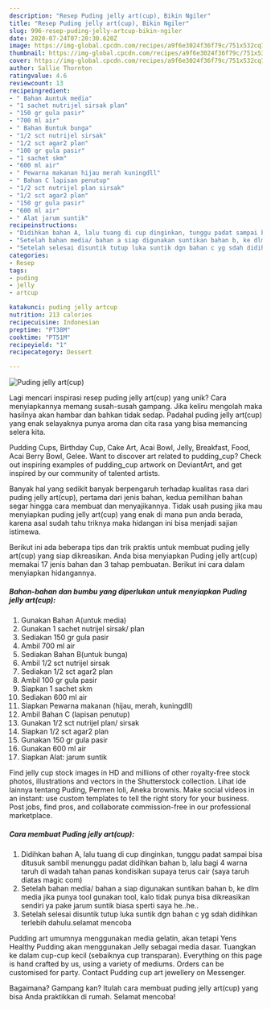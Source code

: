 ```yaml
---
description: "Resep Puding jelly art(cup), Bikin Ngiler"
title: "Resep Puding jelly art(cup), Bikin Ngiler"
slug: 996-resep-puding-jelly-artcup-bikin-ngiler
date: 2020-07-24T07:20:30.620Z
image: https://img-global.cpcdn.com/recipes/a9f6e3024f36f79c/751x532cq70/puding-jelly-artcup-foto-resep-utama.jpg
thumbnail: https://img-global.cpcdn.com/recipes/a9f6e3024f36f79c/751x532cq70/puding-jelly-artcup-foto-resep-utama.jpg
cover: https://img-global.cpcdn.com/recipes/a9f6e3024f36f79c/751x532cq70/puding-jelly-artcup-foto-resep-utama.jpg
author: Sallie Thornton
ratingvalue: 4.6
reviewcount: 13
recipeingredient:
- " Bahan Auntuk media"
- "1 sachet nutrijel sirsak plan"
- "150 gr gula pasir"
- "700 ml air"
- " Bahan Buntuk bunga"
- "1/2 sct nutrijel sirsak"
- "1/2 sct agar2 plan"
- "100 gr gula pasir"
- "1 sachet skm"
- "600 ml air"
- " Pewarna makanan hijau merah kuningdll"
- " Bahan C lapisan penutup"
- "1/2 sct nutrijel plan sirsak"
- "1/2 sct agar2 plan"
- "150 gr gula pasir"
- "600 ml air"
- " Alat jarum suntik"
recipeinstructions:
- "Didihkan bahan A, lalu tuang di cup dinginkan, tunggu padat sampai bisa ditusuk sambil menunggu padat didihkan bahan b, lalu bagi 4 warna taruh di wadah tahan panas kondisikan supaya terus cair (saya taruh diatas magic com)"
- "Setelah bahan media/ bahan a siap digunakan suntikan bahan b, ke dlm media jika punya tool gunakan tool, kalo tidak punya bisa dikreasikan sendiri ya pake jarum suntik biasa sperti saya he..he.."
- "Setelah selesai disuntik tutup luka suntik dgn bahan c yg sdah didihkan terlebih dahulu.selamat mencoba"
categories:
- Resep
tags:
- puding
- jelly
- artcup

katakunci: puding jelly artcup 
nutrition: 213 calories
recipecuisine: Indonesian
preptime: "PT38M"
cooktime: "PT51M"
recipeyield: "1"
recipecategory: Dessert

---
```



![Puding jelly art(cup)](https://img-global.cpcdn.com/recipes/a9f6e3024f36f79c/751x532cq70/puding-jelly-artcup-foto-resep-utama.jpg)

Lagi mencari inspirasi resep puding jelly art(cup) yang unik? Cara menyiapkannya memang susah-susah gampang. Jika keliru mengolah maka hasilnya akan hambar dan bahkan tidak sedap. Padahal puding jelly art(cup) yang enak selayaknya punya aroma dan cita rasa yang bisa memancing selera kita.

Pudding Cups, Birthday Cup, Cake Art, Acai Bowl, Jelly, Breakfast, Food, Acai Berry Bowl, Gelee. Want to discover art related to pudding_cup? Check out inspiring examples of pudding_cup artwork on DeviantArt, and get inspired by our community of talented artists.

Banyak hal yang sedikit banyak berpengaruh terhadap kualitas rasa dari puding jelly art(cup), pertama dari jenis bahan, kedua pemilihan bahan segar hingga cara membuat dan menyajikannya. Tidak usah pusing jika mau menyiapkan puding jelly art(cup) yang enak di mana pun anda berada, karena asal sudah tahu triknya maka hidangan ini bisa menjadi sajian istimewa.


Berikut ini ada beberapa tips dan trik praktis untuk membuat puding jelly art(cup) yang siap dikreasikan. Anda bisa menyiapkan Puding jelly art(cup) memakai 17 jenis bahan dan 3 tahap pembuatan. Berikut ini cara dalam menyiapkan hidangannya.

<!--inarticleads1-->

##### Bahan-bahan dan bumbu yang diperlukan untuk menyiapkan Puding jelly art(cup):

1. Gunakan  Bahan A(untuk media)
1. Gunakan 1 sachet nutrijel sirsak/ plan
1. Sediakan 150 gr gula pasir
1. Ambil 700 ml air
1. Sediakan  Bahan B(untuk bunga)
1. Ambil 1/2 sct nutrijel sirsak
1. Sediakan 1/2 sct agar2 plan
1. Ambil 100 gr gula pasir
1. Siapkan 1 sachet skm
1. Sediakan 600 ml air
1. Siapkan  Pewarna makanan (hijau, merah, kuningdll)
1. Ambil  Bahan C (lapisan penutup)
1. Gunakan 1/2 sct nutrijel plan/ sirsak
1. Siapkan 1/2 sct agar2 plan
1. Gunakan 150 gr gula pasir
1. Gunakan 600 ml air
1. Siapkan  Alat: jarum suntik


Find jelly cup stock images in HD and millions of other royalty-free stock photos, illustrations and vectors in the Shutterstock collection. Lihat ide lainnya tentang Puding, Permen loli, Aneka brownis. Make social videos in an instant: use custom templates to tell the right story for your business. Post jobs, find pros, and collaborate commission-free in our professional marketplace. 

<!--inarticleads2-->

##### Cara membuat Puding jelly art(cup):

1. Didihkan bahan A, lalu tuang di cup dinginkan, tunggu padat sampai bisa ditusuk sambil menunggu padat didihkan bahan b, lalu bagi 4 warna taruh di wadah tahan panas kondisikan supaya terus cair (saya taruh diatas magic com)
1. Setelah bahan media/ bahan a siap digunakan suntikan bahan b, ke dlm media jika punya tool gunakan tool, kalo tidak punya bisa dikreasikan sendiri ya pake jarum suntik biasa sperti saya he..he..
1. Setelah selesai disuntik tutup luka suntik dgn bahan c yg sdah didihkan terlebih dahulu.selamat mencoba


Pudding art umumnya menggunakan media gelatin, akan tetapi Yens Healthy Pudding akan menggunakan Jelly sebagai media dasar. Tuangkan ke dalam cup-cup kecil (sebaiknya cup transparan). Everything on this page is hand crafted by us, using a variety of mediums. Orders can be customised for party. Contact Pudding cup art jewellery on Messenger. 

Bagaimana? Gampang kan? Itulah cara membuat puding jelly art(cup) yang bisa Anda praktikkan di rumah. Selamat mencoba!
